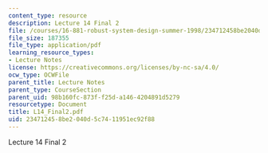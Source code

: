 ```yaml
---
content_type: resource
description: Lecture 14 Final 2
file: /courses/16-881-robust-system-design-summer-1998/234712458be2040d5c7411951ec92f88_L14_Final2.pdf
file_size: 187355
file_type: application/pdf
learning_resource_types:
- Lecture Notes
license: https://creativecommons.org/licenses/by-nc-sa/4.0/
ocw_type: OCWFile
parent_title: Lecture Notes
parent_type: CourseSection
parent_uid: 98b160fc-873f-f25d-a146-4204891d5279
resourcetype: Document
title: L14_Final2.pdf
uid: 23471245-8be2-040d-5c74-11951ec92f88
---
```

Lecture 14 Final 2
